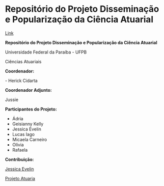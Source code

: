 <h1> Repositório do Projeto Disseminação e Popularização da Ciência Atuarial </h1>

<a href = 'https://projetoatuaria.github.io/'> Link </a>

<p> 
  <b> Repositório do Projeto Disseminação e Popularização da Ciência Atuarial </b> 
</p>

<p> 
  Universidade Federal da Paraíba - UFPB 
</p>

<p> 
  Ciências Atuariais 
</p>

<p>
<b> Coordenador: </b>
<p>
- Herick Cidarta
 </p>
 <b> Coordenador Adjunto: </b>
 <p>
  Jussie
  </p>
</p>

<p> 
  <b> Participantes do Projeto: </b>
</p>

- Ádria
- Geisianny Kelly
- Jessica Evelin
- Lucas Iago
- Micaela Carneiro
- Olívia
- Rafaela


<b> Contribuição:</b>
<p>
  <a href = "https://github.com/jessicaevelin">Jessica Evelin</a>
</p>
<p>
  <a href = "https://github.com/projetoatuaria/">Projeto Atuaria</a>
</p>
